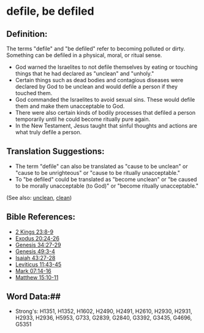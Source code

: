 # defile, be defiled #

## Definition: ##

The terms "defile" and "be defiled" refer to becoming polluted or dirty. Something can be defiled in a physical, moral, or ritual sense.

* God warned the Israelites to not defile themselves by eating or touching things that he had declared as "unclean" and "unholy."
* Certain things such as dead bodies and contagious diseases were declared by God to be unclean and would defile a person if they touched them.
* God commanded the Israelites to avoid sexual sins. These would defile them and make them unacceptable to God.
* There were also certain kinds of bodily processes that defiled a person temporarily until he could become ritually pure again.
* In the New Testament, Jesus taught that sinful thoughts and actions are what truly defile a person.

## Translation Suggestions: ##

* The term "defile" can also be translated as "cause to be unclean" or "cause to be unrighteous" or "cause to be ritually unacceptable."
* To "be defiled" could be translated as "become unclean" or "be caused to be morally unacceptable (to God)" or "become ritually unacceptable."

(See also: [unclean](../kt/unclean.md), [clean](../kt/clean.md))

## Bible References: ##

* [2 Kings 23:8-9](rc://en/tn/help/2ki/23/08)
* [Exodus 20:24-26](rc://en/tn/help/exo/20/24)
* [Genesis 34:27-29](rc://en/tn/help/gen/34/27)
* [Genesis 49:3-4](rc://en/tn/help/gen/49/03)
* [Isaiah 43:27-28](rc://en/tn/help/isa/43/27)
* [Leviticus 11:43-45](rc://en/tn/help/lev/11/43)
* [Mark 07:14-16](rc://en/tn/help/mrk/07/14)
* [Matthew 15:10-11](rc://en/tn/help/mat/15/10)

## Word Data:##

* Strong's: H1351, H1352, H1602, H2490, H2491, H2610, H2930, H2931, H2933, H2936, H5953, G733, G2839, G2840, G3392, G3435, G4696, G5351

